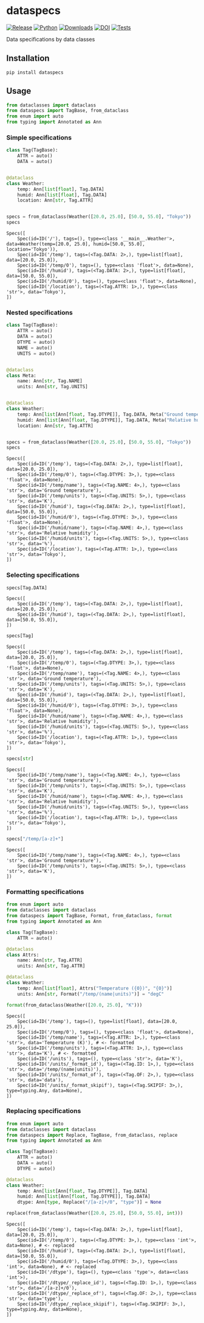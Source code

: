 # dataspecs

[![Release](https://img.shields.io/pypi/v/dataspecs?label=Release&color=cornflowerblue&style=flat-square)](https://pypi.org/project/dataspecs/)
[![Python](https://img.shields.io/pypi/pyversions/dataspecs?label=Python&color=cornflowerblue&style=flat-square)](https://pypi.org/project/dataspecs/)
[![Downloads](https://img.shields.io/pypi/dm/dataspecs?label=Downloads&color=cornflowerblue&style=flat-square)](https://pepy.tech/project/dataspecs)
[![DOI](https://img.shields.io/badge/DOI-10.5281/zenodo.10652375-cornflowerblue?style=flat-square)](https://doi.org/10.5281/zenodo.10652375)
[![Tests](https://img.shields.io/github/actions/workflow/status/astropenguin/dataspecs/tests.yaml?label=Tests&style=flat-square)](https://github.com/astropenguin/dataspecs/actions)

Data specifications by data classes

## Installation

```shell
pip install dataspecs
```

## Usage

```python
from dataclasses import dataclass
from dataspecs import TagBase, from_dataclass
from enum import auto
from typing import Annotated as Ann
```

### Simple specifications

```python
class Tag(TagBase):
    ATTR = auto()
    DATA = auto()


@dataclass
class Weather:
    temp: Ann[list[float], Tag.DATA]
    humid: Ann[list[float], Tag.DATA]
    location: Ann[str, Tag.ATTR]


specs = from_dataclass(Weather([20.0, 25.0], [50.0, 55.0], "Tokyo"))
specs
```
```
Specs([
    Spec(id=ID('/'), tags=(), type=<class '__main__.Weather'>, data=Weather(temp=[20.0, 25.0], humid=[50.0, 55.0], location='Tokyo')),
    Spec(id=ID('/temp'), tags=(<Tag.DATA: 2>,), type=list[float], data=[20.0, 25.0]),
    Spec(id=ID('/temp/0'), tags=(), type=<class 'float'>, data=None),
    Spec(id=ID('/humid'), tags=(<Tag.DATA: 2>,), type=list[float], data=[50.0, 55.0]),
    Spec(id=ID('/humid/0'), tags=(), type=<class 'float'>, data=None),
    Spec(id=ID('/location'), tags=(<Tag.ATTR: 1>,), type=<class 'str'>, data='Tokyo'),
])
```

### Nested specifications

```python
class Tag(TagBase):
    ATTR = auto()
    DATA = auto()
    DTYPE = auto()
    NAME = auto()
    UNITS = auto()


@dataclass
class Meta:
    name: Ann[str, Tag.NAME]
    units: Ann[str, Tag.UNITS]


@dataclass
class Weather:
    temp: Ann[list[Ann[float, Tag.DTYPE]], Tag.DATA, Meta("Ground temperature", "K")]
    humid: Ann[list[Ann[float, Tag.DTYPE]], Tag.DATA, Meta("Relative humidity", "%")]
    location: Ann[str, Tag.ATTR]


specs = from_dataclass(Weather([20.0, 25.0], [50.0, 55.0], "Tokyo"))
specs
```
```
Specs([
    Spec(id=ID('/temp'), tags=(<Tag.DATA: 2>,), type=list[float], data=[20.0, 25.0]),
    Spec(id=ID('/temp/0'), tags=(<Tag.DTYPE: 3>,), type=<class 'float'>, data=None),
    Spec(id=ID('/temp/name'), tags=(<Tag.NAME: 4>,), type=<class 'str'>, data='Ground temperature'),
    Spec(id=ID('/temp/units'), tags=(<Tag.UNITS: 5>,), type=<class 'str'>, data='K'),
    Spec(id=ID('/humid'), tags=(<Tag.DATA: 2>,), type=list[float], data=[50.0, 55.0]),
    Spec(id=ID('/humid/0'), tags=(<Tag.DTYPE: 3>,), type=<class 'float'>, data=None),
    Spec(id=ID('/humid/name'), tags=(<Tag.NAME: 4>,), type=<class 'str'>, data='Relative humidity'),
    Spec(id=ID('/humid/units'), tags=(<Tag.UNITS: 5>,), type=<class 'str'>, data='%'),
    Spec(id=ID('/location'), tags=(<Tag.ATTR: 1>,), type=<class 'str'>, data='Tokyo'),
])
```

### Selecting specifications

```python
specs[Tag.DATA]
```
```
Specs([
    Spec(id=ID('/temp'), tags=(<Tag.DATA: 2>,), type=list[float], data=[20.0, 25.0]),
    Spec(id=ID('/humid'), tags=(<Tag.DATA: 2>,), type=list[float], data=[50.0, 55.0]),
])
```

```python
specs[Tag]
```
```
Specs([
    Spec(id=ID('/temp'), tags=(<Tag.DATA: 2>,), type=list[float], data=[20.0, 25.0]),
    Spec(id=ID('/temp/0'), tags=(<Tag.DTYPE: 3>,), type=<class 'float'>, data=None),
    Spec(id=ID('/temp/name'), tags=(<Tag.NAME: 4>,), type=<class 'str'>, data='Ground temperature'),
    Spec(id=ID('/temp/units'), tags=(<Tag.UNITS: 5>,), type=<class 'str'>, data='K'),
    Spec(id=ID('/humid'), tags=(<Tag.DATA: 2>,), type=list[float], data=[50.0, 55.0]),
    Spec(id=ID('/humid/0'), tags=(<Tag.DTYPE: 3>,), type=<class 'float'>, data=None),
    Spec(id=ID('/humid/name'), tags=(<Tag.NAME: 4>,), type=<class 'str'>, data='Relative humidity'),
    Spec(id=ID('/humid/units'), tags=(<Tag.UNITS: 5>,), type=<class 'str'>, data='%'),
    Spec(id=ID('/location'), tags=(<Tag.ATTR: 1>,), type=<class 'str'>, data='Tokyo'),
])
```

```python
specs[str]
```
```
Specs([
    Spec(id=ID('/temp/name'), tags=(<Tag.NAME: 4>,), type=<class 'str'>, data='Ground temperature'),
    Spec(id=ID('/temp/units'), tags=(<Tag.UNITS: 5>,), type=<class 'str'>, data='K'),
    Spec(id=ID('/humid/name'), tags=(<Tag.NAME: 4>,), type=<class 'str'>, data='Relative humidity'),
    Spec(id=ID('/humid/units'), tags=(<Tag.UNITS: 5>,), type=<class 'str'>, data='%'),
    Spec(id=ID('/location'), tags=(<Tag.ATTR: 1>,), type=<class 'str'>, data='Tokyo'),
])
```

```python
specs["/temp/[a-z]+"]
```
```
Specs([
    Spec(id=ID('/temp/name'), tags=(<Tag.NAME: 4>,), type=<class 'str'>, data='Ground temperature'),
    Spec(id=ID('/temp/units'), tags=(<Tag.UNITS: 5>,), type=<class 'str'>, data='K'),
])
```

### Formatting specifications

```python
from enum import auto
from dataclasses import dataclass
from dataspecs import TagBase, Format, from_dataclass, format
from typing import Annotated as Ann

class Tag(TagBase):
    ATTR = auto()

@dataclass
class Attrs:
    name: Ann[str, Tag.ATTR]
    units: Ann[str, Tag.ATTR]

@dataclass
class Weather:
    temp: Ann[list[float], Attrs("Temperature ({0})", "{0}")]
    units: Ann[str, Format("/temp/(name|units)")] = "degC"

format(from_dataclass(Weather([20.0, 25.0], "K")))
```
```
Specs([
    Spec(id=ID('/temp'), tags=(), type=list[float], data=[20.0, 25.0]),
    Spec(id=ID('/temp/0'), tags=(), type=<class 'float'>, data=None),
    Spec(id=ID('/temp/name'), tags=(<Tag.ATTR: 1>,), type=<class 'str'>, data='Temperature (K)'), # <- formatted
    Spec(id=ID('/temp/units'), tags=(<Tag.ATTR: 1>,), type=<class 'str'>, data='K'), # <- formatted
    Spec(id=ID('/units'), tags=(), type=<class 'str'>, data='K'),
    Spec(id=ID('/units/_format_id'), tags=(<Tag.ID: 1>,), type=<class 'str'>, data='/temp/(name|units)'),
    Spec(id=ID('/units/_format_of'), tags=(<Tag.OF: 2>,), type=<class 'str'>, data='data'),
    Spec(id=ID('/units/_format_skipif'), tags=(<Tag.SKIPIF: 3>,), type=typing.Any, data=None),
])
```

### Replacing specifications

```python
from enum import auto
from dataclasses import dataclass
from dataspecs import Replace, TagBase, from_dataclass, replace
from typing import Annotated as Ann

class Tag(TagBase):
    ATTR = auto()
    DATA = auto()
    DTYPE = auto()

@dataclass
class Weather:
    temp: Ann[list[Ann[float, Tag.DTYPE]], Tag.DATA]
    humid: Ann[list[Ann[float, Tag.DTYPE]], Tag.DATA]
    dtype: Ann[type, Replace("/[a-z]+/0", "type")] = None

replace(from_dataclass(Weather([20.0, 25.0], [50.0, 55.0], int)))
```
```
Specs([
    Spec(id=ID('/temp'), tags=(<Tag.DATA: 2>,), type=list[float], data=[20.0, 25.0]),
    Spec(id=ID('/temp/0'), tags=(<Tag.DTYPE: 3>,), type=<class 'int'>, data=None), # <- replaced
    Spec(id=ID('/humid'), tags=(<Tag.DATA: 2>,), type=list[float], data=[50.0, 55.0]),
    Spec(id=ID('/humid/0'), tags=(<Tag.DTYPE: 3>,), type=<class 'int'>, data=None), # <- replaced
    Spec(id=ID('/dtype'), tags=(), type=<class 'type'>, data=<class 'int'>),
    Spec(id=ID('/dtype/_replace_id'), tags=(<Tag.ID: 1>,), type=<class 'str'>, data='/[a-z]+/0'),
    Spec(id=ID('/dtype/_replace_of'), tags=(<Tag.OF: 2>,), type=<class 'str'>, data='type'),
    Spec(id=ID('/dtype/_replace_skipif'), tags=(<Tag.SKIPIF: 3>,), type=typing.Any, data=None),
])
```
